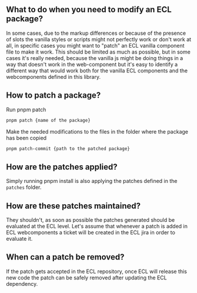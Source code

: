 ## What to do when you need to modify an ECL package?

In some cases, due to the markup differences or because of the presence of slots the vanilla styles or scripts might not perfectly work or don't work at all, in specific cases you might want to "patch" an ECL vanilla component file to make it work.
This should be limited as much as possible, but in some cases it's really needed, because the vanilla js might be doing things in a way that doesn't work in the web-component but it's easy to identify a different way that would work both for the vanilla ECL components and the webcomponents defined in this library.

## How to patch a package?

Run pnpm patch

```bash
pnpm patch {name of the package}
```

Make the needed modifications to the files in the folder where the package has been copied

```bash
pnpm patch-commit {path to the patched package}
```

## How are the patches applied?

Simply running pnpm install is also applying the patches defined in the `patches` folder.

## How are these patches maintained?

They shouldn't, as soon as possible the patches generated should be evaluated at the ECL level.
Let's assume that whenever a patch is added in ECL webcomponents a ticket will be created in the ECL jira in order to evaluate it.

## When can a patch be removed?

If the patch gets accepted in the ECL repository, once ECL will release this new code the patch can be safely removed after updating the ECL dependency.
